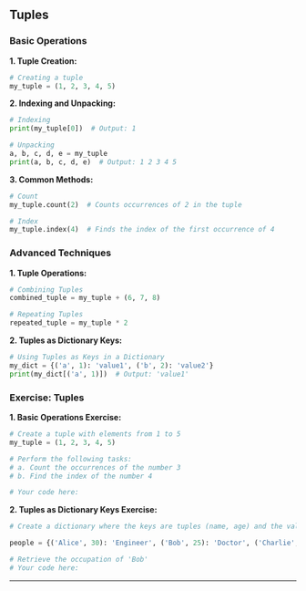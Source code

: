 ## **Tuples**

### **Basic Operations**

**1. Tuple Creation:**
```python
# Creating a tuple
my_tuple = (1, 2, 3, 4, 5)
```

**2. Indexing and Unpacking:**
```python
# Indexing
print(my_tuple[0])  # Output: 1

# Unpacking
a, b, c, d, e = my_tuple
print(a, b, c, d, e)  # Output: 1 2 3 4 5
```

**3. Common Methods:**
```python
# Count
my_tuple.count(2)  # Counts occurrences of 2 in the tuple

# Index
my_tuple.index(4)  # Finds the index of the first occurrence of 4
```

### **Advanced Techniques**

**1. Tuple Operations:**
```python
# Combining Tuples
combined_tuple = my_tuple + (6, 7, 8)

# Repeating Tuples
repeated_tuple = my_tuple * 2
```

**2. Tuples as Dictionary Keys:**
```python
# Using Tuples as Keys in a Dictionary
my_dict = {('a', 1): 'value1', ('b', 2): 'value2'}
print(my_dict[('a', 1)])  # Output: 'value1'
```

### **Exercise: Tuples**

**1. Basic Operations Exercise:**
```python
# Create a tuple with elements from 1 to 5
my_tuple = (1, 2, 3, 4, 5)

# Perform the following tasks:
# a. Count the occurrences of the number 3
# b. Find the index of the number 4

# Your code here:
```

**2. Tuples as Dictionary Keys Exercise:**
```python
# Create a dictionary where the keys are tuples (name, age) and the values are occupations.

people = {('Alice', 30): 'Engineer', ('Bob', 25): 'Doctor', ('Charlie', 35): 'Artist'}

# Retrieve the occupation of 'Bob'
# Your code here:
```

---
